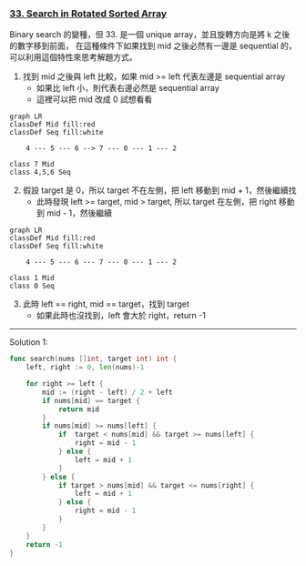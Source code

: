 ### [33. Search in Rotated Sorted Array]

Binary search 的變種，但 33. 是一個 unique array，並且旋轉方向是將 k 之後的數字移到前面，
在這種條件下如果找到 mid 之後必然有一邊是 sequential 的，可以利用這個特性來思考解題方式。

1.  找到 mid 之後與 left 比較，如果 mid >= left 代表左邊是 sequential array
    -   如果比 left 小，則代表右邊必然是 sequential array
    -   這裡可以把 mid 改成 0 試想看看

```mermaid
graph LR
classDef Mid fill:red
classDef Seq fill:white

    4 --- 5 --- 6 --> 7 --- 0 --- 1 --- 2

class 7 Mid
class 4,5,6 Seq
```

2.  假設 target 是 0，所以 target 不在左側，把 left 移動到 mid + 1，然後繼續找
    -   此時發現 left >= target, mid > target, 所以 target 在左側，把 right 移動到 mid - 1，然後繼續

```mermaid
graph LR
classDef Mid fill:red
classDef Seq fill:white

    4 --- 5 --- 6 --- 7 --- 0 --- 1 --- 2

class 1 Mid
class 0 Seq
```

3.  此時 left == right, mid == target，找到 target
	-   如果此時也沒找到，left 會大於 right，return -1

---

Solution 1:
```go
func search(nums []int, target int) int {
	left, right := 0, len(nums)-1

	for right >= left {
		mid := (right - left) / 2 + left
		if nums[mid] == target {
			return mid
		}
		if nums[mid] >= nums[left] {
			if  target < nums[mid] && target >= nums[left] {
				right = mid - 1
			} else {
				left = mid + 1
			}
		} else {
			if target > nums[mid] && target <= nums[right] {
				left = mid + 1
			} else {
				right = mid - 1
			}
		}
	}
	return -1
}
```

[33. Search in Rotated Sorted Array]: https://leetcode.com/problems/search-in-rotated-sorted-array/description/